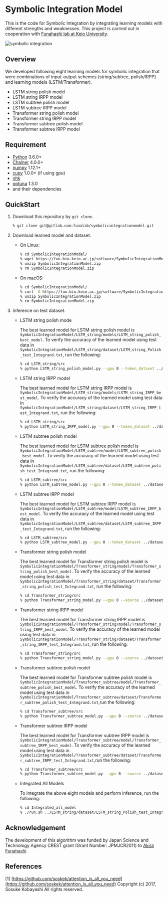 # Symbolic Integration Model 

This is the code for Symbolic Integration by integrating learning models with different strengths and weaknesses.
This project is carried out in cooperation with [Funahashi lab at Keio University](https://fun.bio.keio.ac.jp/).

![symbolic integration](https://gitlab.com/funalab/symbolicintegrationmodel/-/raw/images/image1.png)

## Overview

We developed following eight learning models for symbolic integration that were combinations of input-output schemes (string/subtree, polish/IRPP) and learning models (LSTM/Transformer).

- LSTM string polish model
- LSTM string IRPP model
- LSTM subtree polish model
- LSTM subtree IRPP model
- Transformer string polish model
- Transformer string IRPP model
- Transformer subtree polish model
- Transformer subtree IRPP model


## Requirement

- [Python](https://www.python.org/) 3.6.0+
- [Chainer](https://github.com/chainer/chainer/) 4.0.0+
- [numpy](https://github.com/numpy/numpy) 1.12.1+
- [cupy](https://github.com/cupy/cupy) 1.0.0+ (if using gpu)
- [nltk](https://www.nltk.org/)
- [optuna](https://github.com/optuna/optuna/releases/tag/v1.3.0) 1.3.0
- and their dependencies


## QuickStart

1. Download this repository by `git clone`.

   ```sh
   % git clone git@gitlab.com:funalab/symbolicintegrationmodel.git
   ```

2. Download learned model and dataset.

   - On Linux:
     ```sh
     % cd SymbolicIntegrationModel/
     % wget https://fun.bio.keio.ac.jp/software/SymbolicIntegrationModel/SymbolicIntegrationModel.zip
     % unzip SymbolicIntegrationModel.zip
     % rm SymbolicIntegrationModel.zip
     ```
   - On macOS:
     ```sh
     % cd SymbolicIntegrationModel/
     % curl -O https://fun.bio.keio.ac.jp/software/SymbolicIntegrationModel/SymbolicIntegrationModel.zip
     % unzip SymbolicIntegrationModel.zip
     % rm SymbolicIntegrationModel.zip
     ```

3. Inference on test dataset.

   - LSTM string polish mode
     
     The best learned model for LSTM string polish model is `SymbolicIntegrationModel/LSTM_string/models/LSTM_string_polish_best_model`.
     To verify the accuracy of the learned model using test data in `SymbolicIntegrationModel/LSTM_string/dataset/LSTM_string_Polish_test_Integrand.txt`, run the following:
   
     ```sh
     % cd LSTM_string/src
     % python LSTM_string_polish_model.py --gpu 0 --token_dataset ../dataset/LSTM_string_polish_token.txt --Integrand_dataset ../dataset/LSTM_string_Polish_test_Integrand.txt --Primitive_dataset ../dataset/LSTM_string_Polish_test_Primitive.txt --study_name MLP_cupy_successiveHalvingPruner_epoch30_complete_correct_2nd_try_cross_valid --learned_model ../models/LSTM_string_polish_best_model
     ```

   - LSTM string IRPP model
   
     The best learned model for LSTM string IRPP model is `SymbolicIntegrationModel/LSTM_string/models/LSTM_string_IRPP_best_model`.
     To verify the accuracy of the learned model using test data in `SymbolicIntegrationModel/LSTM_string/dataset/LSTM_string_IRPP_test_Integrand.txt`, run the following:

     ```sh
     % cd LSTM_string/src
     % python LSTM_string_IRPP_model.py --gpu 0 --token_dataset ../dataset/LSTM_string_polish_token.txt --Integrand_dataset ../dataset/LSTM_string_IRPP_test_Integrand.txt --Primitive_dataset ../dataset/LSTM_string_IRPP_test_Primitive.txt --study_name MLP_cupy_MedianPruner_epoch30_integrand_reverse_polish_Primitive_polish_third_try_memory_edited_v102_continue_untilepoch200 --learned_model ../models/LSTM_string_IRPP_best_model
     ```

   - LSTM subtree polish model
   
     The best learned model for LSTM subtree polish model is `SymbolicIntegrationModel/LSTM_subtree/model/LSTM_subtree_polish_best_model`.
     To verify the accuracy of the learned model using test data in `SymbolicIntegrationModel/LSTM_subtree/dataset/LSTM_subtree_polish_test_Integrand.txt`, run the following:

     ```sh
     % cd LSTM_subtree/src
     % python LSTM_subtree_model.py --gpu 0 --token_dataset ../dataset/LSTM_subtree_polish_token.txt --Integrand_dataset ../dataset/LSTM_subtree_polish_test_Integrand.txt --Primitive_dataset ../dataset/LSTM_subtree_polish_test_Primitive.txt --study_name MLP_cupy_MedianPruner_epoch30_subtree_complete_correct_continue --learned_model ../model/LSTM_subtree_polish_best_model 
     ```

   - LSTM subtree IRPP model
   
     The best learned model for LSTM subtree IRPP model is `SymbolicIntegrationModel/LSTM_subtree/model/LSTM_subtree_IRPP_best_model`. 
     To verify the accuracy of the learned model using test data in `SymbolicIntegrationModel/LSTM_subtree/dataset/LSTM_subtree_IRPP_test_Integrand.txt`, run the following:

     ```sh
     % cd LSTM_subtree/src
     % python LSTM_subtree_model.py --gpu 0 --token_dataset ../dataset/LSTM_subtree_polish_token.txt --Integrand_dataset ../dataset/LSTM_subtree_IRPP_test_Integrand.txt --Primitive_dataset ../dataset/LSTM_subtree_IRPP_test_Primitive.txt --study_name MLP_cupy_MedianPruner_epoch30_subtree_Integrand_reverse_polish_Primitive_polish_continue --learned_model ../model/LSTM_subtree_IRPP_best_model
     ```

   - Transformer string polish model
   
     The best learned model for Transformer string polish model is `SymbolicIntegrationModel/Transformer_string/model/Transformer_string_polish_best_model`.
     To verify the accuracy of the learned model using test data in `SymbolicIntegrationModel/Transformer_string/dataset/Transformer_string_polish_test_Integrand.txt`, run the following:

     ```sh
     % cd Transformer_string/src
     % python Transformer_string_model.py --gpu 0 --source ../dataset/Transformer_string_polish_test_Integrand.txt --target ../dataset/Transformer_string_polish_test_Primitive.txt --source_vocab_list ../dataset/Transformer_string_polish_Integrand_vocab.pickle --target_vocab_list ../dataset/Transformer_string_polish_Primitive_vocab.pickle --learned_model ../model/Transformer_string_polish_best_model 
     ```

   - Transformer string IRPP model
   
     The best learned model for Transformer string IRPP model is `SymbolicIntegrationModel/Transformer_string/model/Transformer_string_IRPP_best_model`.
     To verify the accuracy of the learned model using test data in `SymbolicIntegrationModel/Transformer_string/dataset/Transformer_string_IRPP_test_Integrand.txt`, run the following:
 
     ```sh
     % cd Transformer_string/src
     % python Transformer_string_model.py --gpu 0 --source ../dataset/Transformer_string_IRPP_test_Integrand.txt --target ../dataset/Transformer_string_IRPP_test_Primitive.txt --source_vocab_list ../dataset/Transformer_string_IRPP_source_vocab.pickle --target_vocab_list ../dataset/Transformer_string_IRPP_target_vocab.pickle --learned_model ../model/Transformer_string_IRPP_best_model
     ```

   - Transformer subtree polish model
   
     The best learned model for Transformer subtree polish model is `SymbolicIntegrationModel/Transformer_subtree/model/Transformer_subtree_polish_best_model`.
     To verify the accuracy of the learned model using test data in `SymbolicIntegrationModel/Transformer_subtree/dataset/Transformer_subtree_polish_test_Integrand.txt`,run the following:

     ```sh
     % cd Transformer_subtree/src
     % python Transformer_subtree_model.py --gpu 0 --source ../dataset/Transformer_subtree_polish_test_Integrand.txt --target ../dataset/Transformer_subtree_polish_test_Primitive.txt --source_vocab_list ../dataset/Transformer_subtree_polish_Integrand_vocab.pickle --target_vocab_list ../dataset/Transformer_subtree_polish_Primitive_vocab.pickle --learned_model ../model/Transformer_subtree_polish_best_model
     ```

   - Transformer subtree IRPP model
   
     The best learned model for Transformer subtree IRPP model is `SymbolicIntegrationModel/Transformer_subtree/model/Transformer_subtree_IRPP_best_model`.
     To verify the accuracy of the learned model using test data in  `SymbolicIntegrationModel/Transformer_subtree/dataset/Transformer_subtree_IRPP_test_Integrand.txt`,run the following:

     ```sh
     % cd Transformer_subtree/src
     % python Transformer_subtree_model.py --gpu 0 --source ../dataset/Transformer_subtree_IRPP_test_Integrand.txt  --target ../dataset/Transformer_subtree_IRPP_test_Primitive.txt --source_vocab_list ../dataset/Transformer_subtree_IRPP_Integrand_vocab.pickle --target_vocab_list ../dataset/Transformer_subtree_IRPP_Primitive_vocab.pickle --learned_model ../model/Transformer_subtree_IRPP_best_model 
     ```

   - Integrated All Models
   
     To integrate the above eight models and perform inference, run the following:

     ```sh
     % cd Integrated_all_model
     % ./run.sh ../LSTM_string/dataset/LSTM_string_Polish_test_Integrand.txt 
     ```


## Acknowledgement

The development of this algorithm was funded by Japan Science and Technology Agency CREST grant (Grant Number: JPMJCR2011) to [Akira Funahashi](https://github.com/funasoul).


## References

[1] [https://github.com/soskek/attention_is_all_you_need](https://github.com/soskek/attention_is_all_you_need) Copyright (c) 2017, Sosuke Kobayashi All rights reserved.
